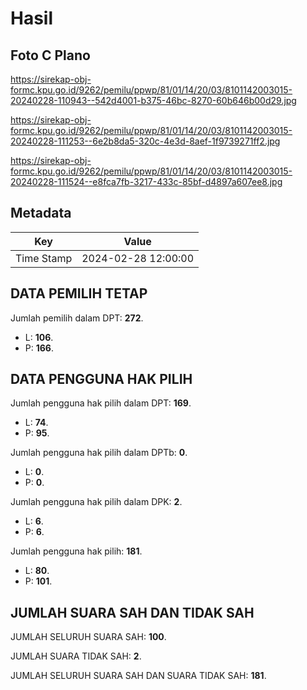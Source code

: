 # Hasil

## Foto C Plano

https://sirekap-obj-formc.kpu.go.id/9262/pemilu/ppwp/81/01/14/20/03/8101142003015-20240228-110943--542d4001-b375-46bc-8270-60b646b00d29.jpg

https://sirekap-obj-formc.kpu.go.id/9262/pemilu/ppwp/81/01/14/20/03/8101142003015-20240228-111253--6e2b8da5-320c-4e3d-8aef-1f9739271ff2.jpg

https://sirekap-obj-formc.kpu.go.id/9262/pemilu/ppwp/81/01/14/20/03/8101142003015-20240228-111524--e8fca7fb-3217-433c-85bf-d4897a607ee8.jpg


## Metadata

| Key        | Value               |
| ---------- | ------------------- |
| Time Stamp | 2024-02-28 12:00:00 |


## DATA PEMILIH TETAP

Jumlah pemilih dalam DPT: **272**.
 * L: **106**.
 * P: **166**.

## DATA PENGGUNA HAK PILIH

Jumlah pengguna hak pilih dalam DPT: **169**.
 * L: **74**.
 * P: **95**.

Jumlah pengguna hak pilih dalam DPTb: **0**.
 * L: **0**.
 * P: **0**.

Jumlah pengguna hak pilih dalam DPK: **2**.
 * L: **6**.
 * P: **6**.

Jumlah pengguna hak pilih: **181**.
 * L: **80**.
 * P: **101**.

## JUMLAH SUARA SAH DAN TIDAK SAH

JUMLAH SELURUH SUARA SAH: **100**.

JUMLAH SUARA TIDAK SAH: **2**.

JUMLAH SELURUH SUARA SAH DAN SUARA TIDAK SAH: **181**.


